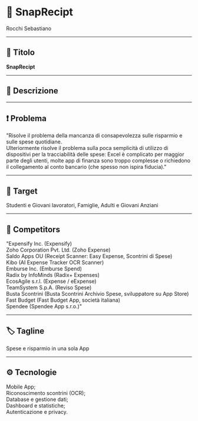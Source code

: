 # 📱 SnapRecipt  
Rocchi Sebastiano  

---

## 📝 Titolo
**SnapRecipt**

---

## 🧾 Descrizione

---

## ❗ Problema
"Risolve il problema della mancanza di consapevolezza sulle risparmio e sulle spese quotidiane.  
Ulteriormente risolve il problema sulla poca semplicità di utilizzo di dispositivi per la tracciabilità delle spese: Excel è complicato per maggior parte degli utenti, molte app di finanza sono troppo complesse o richiedono il collegamento al conto bancario (che spesso non ispira fiducia)."

---

## 🎯 Target
Studenti e Giovani lavoratori, Famiglie, Adulti e Giovani Anziani  

---

## 🏢 Competitors
"Expensify Inc. (Expensify)  
Zoho Corporation Pvt. Ltd. (Zoho Expense)  
Saldo Apps OU (Receipt Scanner: Easy Expense, Scontrini di Spese)  
Kibo (AI Expense Tracker OCR Scanner)  
Emburse Inc. (Emburse Spend)  
Radix by InfoMinds (Radix+ Expenses)  
EcosAgile s.r.l. (Expense / eExpense)  
TeamSystem S.p.A. (Reviso Spese)  
Busta Scontrini (Busta Scontrini Archivio Spese, sviluppatore su App Store)  
Fast Budget (Fast Budget App, società italiana)  
Spendee (Spendee App s.r.o.)"

---

## 🏷️ Tagline
Spese e risparmio in una sola App  

---

## ⚙️ Tecnologie
Mobile App;  
Riconoscimento scontrini (OCR);  
Database e gestione dati;  
Dashboard e statistiche;  
Autenticazione e privacy.  
